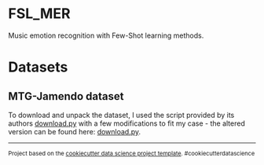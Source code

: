 FSL_MER
==============================

Music emotion recognition with Few-Shot learning methods.

# Datasets

##  MTG-Jamendo dataset

To download and unpack the dataset, I used the script provided by its authors [download.py](src%2Fdata%2Fmtg_jamendo_dataset%2Fscripts%2Fdownload%2Fdownload.py) with a few modifications to fit my case -  the altered version can be found here: [download.py](src%2Fdata%2FMTG_Jamendo%2Fdownload.py).

--------

<p><small>Project based on the <a target="_blank" href="https://drivendata.github.io/cookiecutter-data-science/">cookiecutter data science project template</a>. #cookiecutterdatascience</small></p>
